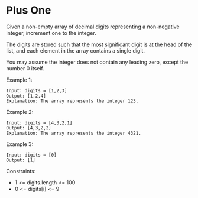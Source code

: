 # Plus One

Given a non-empty array of decimal digits representing a non-negative integer, increment one to the integer.

The digits are stored such that the most significant digit is at the head of the list, and each element in the array contains a single digit.

You may assume the integer does not contain any leading zero, except the number 0 itself.



Example 1:
```text
Input: digits = [1,2,3]
Output: [1,2,4]
Explanation: The array represents the integer 123.
```
Example 2:
```text
Input: digits = [4,3,2,1]
Output: [4,3,2,2]
Explanation: The array represents the integer 4321.
```
Example 3:
```text
Input: digits = [0]
Output: [1]
```

Constraints:

* 1 <= digits.length <= 100
* 0 <= digits[i] <= 9
